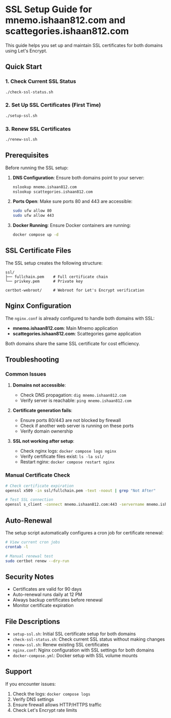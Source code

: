 # SSL Setup Guide for mnemo.ishaan812.com and scattegories.ishaan812.com

This guide helps you set up and maintain SSL certificates for both domains using Let's Encrypt.

## Quick Start

### 1. Check Current SSL Status
```bash
./check-ssl-status.sh
```

### 2. Set Up SSL Certificates (First Time)
```bash
./setup-ssl.sh
```

### 3. Renew SSL Certificates
```bash
./renew-ssl.sh
```

## Prerequisites

Before running the SSL setup:

1. **DNS Configuration**: Ensure both domains point to your server:
   ```bash
   nslookup mnemo.ishaan812.com
   nslookup scattegories.ishaan812.com
   ```

2. **Ports Open**: Make sure ports 80 and 443 are accessible:
   ```bash
   sudo ufw allow 80
   sudo ufw allow 443
   ```

3. **Docker Running**: Ensure Docker containers are running:
   ```bash
   docker compose up -d
   ```

## SSL Certificate Files

The SSL setup creates the following structure:
```
ssl/
├── fullchain.pem    # Full certificate chain
└── privkey.pem      # Private key

certbot-webroot/     # Webroot for Let's Encrypt verification
```

## Nginx Configuration

The `nginx.conf` is already configured to handle both domains with SSL:

- **mnemo.ishaan812.com**: Main Mnemo application
- **scattegories.ishaan812.com**: Scattegories game application

Both domains share the same SSL certificate for cost efficiency.

## Troubleshooting

### Common Issues

1. **Domains not accessible**:
   - Check DNS propagation: `dig mnemo.ishaan812.com`
   - Verify server is reachable: `ping mnemo.ishaan812.com`

2. **Certificate generation fails**:
   - Ensure ports 80/443 are not blocked by firewall
   - Check if another web server is running on these ports
   - Verify domain ownership

3. **SSL not working after setup**:
   - Check nginx logs: `docker compose logs nginx`
   - Verify certificate files exist: `ls -la ssl/`
   - Restart nginx: `docker compose restart nginx`

### Manual Certificate Check
```bash
# Check certificate expiration
openssl x509 -in ssl/fullchain.pem -text -noout | grep "Not After"

# Test SSL connection
openssl s_client -connect mnemo.ishaan812.com:443 -servername mnemo.ishaan812.com
```

## Auto-Renewal

The setup script automatically configures a cron job for certificate renewal:
```bash
# View current cron jobs
crontab -l

# Manual renewal test
sudo certbot renew --dry-run
```

## Security Notes

- Certificates are valid for 90 days
- Auto-renewal runs daily at 12 PM
- Always backup certificates before renewal
- Monitor certificate expiration

## File Descriptions

- `setup-ssl.sh`: Initial SSL certificate setup for both domains
- `check-ssl-status.sh`: Check current SSL status without making changes
- `renew-ssl.sh`: Renew existing SSL certificates
- `nginx.conf`: Nginx configuration with SSL settings for both domains
- `docker-compose.yml`: Docker setup with SSL volume mounts

## Support

If you encounter issues:
1. Check the logs: `docker compose logs`
2. Verify DNS settings
3. Ensure firewall allows HTTP/HTTPS traffic
4. Check Let's Encrypt rate limits 